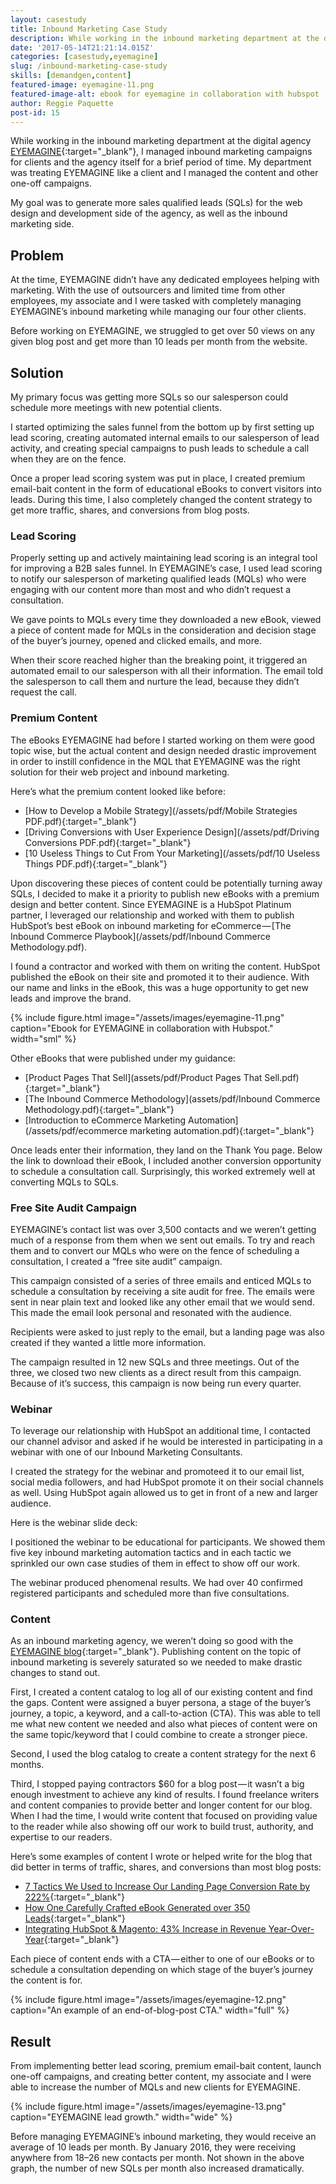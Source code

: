 ```yaml
---
layout: casestudy
title: Inbound Marketing Case Study
description: While working in the inbound marketing department at the digital agency EYEMAGINE, I managed inbound marketing campaigns for clients and…
date: '2017-05-14T21:21:14.015Z'
categories: [casestudy,eyemagine]
slug: /inbound-marketing-case-study
skills: [demandgen,content]
featured-image: eyemagine-11.png
featured-image-alt: ebook for eyemagine in collaboration with hubspot
author: Reggie Paquette
post-id: 15
---
```


While working in the inbound marketing department at the digital agency [EYEMAGINE](http://www.eyemaginetech.com){:target="_blank"}, I managed inbound marketing campaigns for clients and the agency itself for a brief period of time. My department was treating EYEMAGINE like a client and I managed the content and other one-off campaigns.

My goal was to generate more sales qualified leads (SQLs) for the web design and development side of the agency, as well as the inbound marketing side.

## Problem

At the time, EYEMAGINE didn’t have any dedicated employees helping with marketing. With the use of outsourcers and limited time from other employees, my associate and I were tasked with completely managing EYEMAGINE’s inbound marketing while managing our four other clients.

Before working on EYEMAGINE, we struggled to get over 50 views on any given blog post and get more than 10 leads per month from the website.

## Solution

My primary focus was getting more SQLs so our salesperson could schedule more meetings with new potential clients.

I started optimizing the sales funnel from the bottom up by first setting up lead scoring, creating automated internal emails to our salesperson of lead activity, and creating special campaigns to push leads to schedule a call when they are on the fence.

Once a proper lead scoring system was put in place, I created premium email-bait content in the form of educational eBooks to convert visitors into leads. During this time, I also completely changed the content strategy to get more traffic, shares, and conversions from blog posts.

### Lead Scoring

Properly setting up and actively maintaining lead scoring is an integral tool for improving a B2B sales funnel. In EYEMAGINE’s case, I used lead scoring to notify our salesperson of marketing qualified leads (MQLs) who were engaging with our content more than most and who didn’t request a consultation.

We gave points to MQLs every time they downloaded a new eBook, viewed a piece of content made for MQLs in the consideration and decision stage of the buyer’s journey, opened and clicked emails, and more.

When their score reached higher than the breaking point, it triggered an automated email to our salesperson with all their information. The email told the salesperson to call them and nurture the lead, because they didn’t request the call.

### Premium Content

The eBooks EYEMAGINE had before I started working on them were good topic wise, but the actual content and design needed drastic improvement in order to instill confidence in the MQL that EYEMAGINE was the right solution for their web project and inbound marketing.

Here’s what the premium content looked like before:

*   [How to Develop a Mobile Strategy](/assets/pdf/Mobile Strategies PDF.pdf){:target="_blank"}
*   [Driving Conversions with User Experience Design](/assets/pdf/Driving Conversions PDF.pdf){:target="_blank"}
*   [10 Useless Things to Cut From Your Marketing](/assets/pdf/10 Useless Things PDF.pdf){:target="_blank"}

Upon discovering these pieces of content could be potentially turning away SQLs, I decided to make it a priority to publish new eBooks with a premium design and better content. Since EYEMAGINE is a HubSpot Platinum partner, I leveraged our relationship and worked with them to publish HubSpot’s best eBook on inbound marketing for eCommerce — [The Inbound Commerce Playbook](/assets/pdf/Inbound Commerce Methodology.pdf).

I found a contractor and worked with them on writing the content. HubSpot published the eBook on their site and promoted it to their audience. With our name and links in the eBook, this was a huge opportunity to get new leads and improve the brand.

{% include figure.html image="/assets/images/eyemagine-11.png" caption="Ebook for EYEMAGINE in collaboration with Hubspot." width="sml" %}

Other eBooks that were published under my guidance:

*   [Product Pages That Sell](assets/pdf/Product Pages That Sell.pdf){:target="_blank"}
*   [The Inbound Commerce Methodology](assets/pdf/Inbound Commerce Methodology.pdf){:target="_blank"}
*   [Introduction to eCommerce Marketing Automation](/assets/pdf/ecommerce marketing automation.pdf){:target="_blank"}

Once leads enter their information, they land on the Thank You page. Below the link to download their eBook, I included another conversion opportunity to schedule a consultation call. Surprisingly, this worked extremely well at converting MQLs to SQLs.

### Free Site Audit Campaign

EYEMAGINE’s contact list was over 3,500 contacts and we weren’t getting much of a response from them when we sent out emails. To try and reach them and to convert our MQLs who were on the fence of scheduling a consultation, I created a “free site audit” campaign.

This campaign consisted of a series of three emails and enticed MQLs to schedule a consultation by receiving a site audit for free. The emails were sent in near plain text and looked like any other email that we would send. This made the email look personal and resonated with the audience.

Recipients were asked to just reply to the email, but a landing page was also created if they wanted a little more information.

The campaign resulted in 12 new SQLs and three meetings. Out of the three, we closed two new clients as a direct result from this campaign. Because of it’s success, this campaign is now being run every quarter.

### Webinar

To leverage our relationship with HubSpot an additional time, I contacted our channel advisor and asked if he would be interested in participating in a webinar with one of our Inbound Marketing Consultants.

I created the strategy for the webinar and promoteed it to our email list, social media followers, and had HubSpot promote it on their social channels as well. Using HubSpot again allowed us to get in front of a new and larger audience.

Here is the webinar slide deck:

I positioned the webinar to be educational for participants. We showed them five key inbound marketing automation tactics and in each tactic we sprinkled our own case studies of them in effect to show off our work.

The webinar produced phenomenal results. We had over 40 confirmed registered participants and scheduled more than five consultations.

### Content

As an inbound marketing agency, we weren’t doing so good with the [EYEMAGINE blog](http://www.eyemaginetech.com/blog){:target="_blank"}. Publishing content on the topic of inbound marketing is severely saturated so we needed to make drastic changes to stand out.

First, I created a content catalog to log all of our existing content and find the gaps. Content were assigned a buyer persona, a stage of the buyer’s journey, a topic, a keyword, and a call-to-action (CTA). This was able to tell me what new content we needed and also what pieces of content were on the same topic/keyword that I could combine to create a stronger piece.

Second, I used the blog catalog to create a content strategy for the next 6 months.

Third, I stopped paying contractors $60 for a blog post — it wasn’t a big enough investment to achieve any kind of results. I found freelance writers and content companies to provide better and longer content for our blog. When I had the time, I would write content that focused on providing value to the reader while also showing off our work to build trust, authority, and expertise to our readers.

Here’s some examples of content I wrote or helped write for the blog that did better in terms of traffic, shares, and conversions than most blog posts:

*   [7 Tactics We Used to Increase Our Landing Page Conversion Rate by 222%](http://www.eyemaginetech.com/blog/tactics-we-used-to-increase-our-landing-page-conversion-rate-by-222){:target="_blank"}
*   [How One Carefully Crafted eBook Generated over 350 Leads](http://www.eyemaginetech.com/blog/how-one-carefully-created-ebook-generated-over-350-leads){:target="_blank"}
*   [Integrating HubSpot & Magento: 43% Increase in Revenue Year-Over-Year](http://www.eyemaginetech.com/blog/integrating-hubspot-magento-43-increase-in-revenue-year-over-year){:target="_blank"}

Each piece of content ends with a CTA — either to one of our eBooks or to schedule a consultation depending on which stage of the buyer’s journey the content is for.

{% include figure.html image="/assets/images/eyemagine-12.png" caption="An example of an end-of-blog-post CTA." width="full" %}

## Result

From implementing better lead scoring, premium email-bait content, launch one-off campaigns, and creating better content, my associate and I were able to increase the number of MQLs and new clients for EYEMAGINE.

{% include figure.html image="/assets/images/eyemagine-13.png" caption="EYEMAGINE lead growth." width="wide" %}

Before managing EYEMAGINE’s inbound marketing, they would receive an average of 10 leads per month. By January 2016, they were receiving anywhere from 18–26 new contacts per month. Not shown in the above graph, the number of new SQLs per month also increased dramatically.